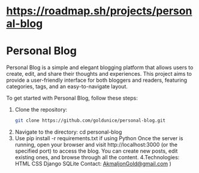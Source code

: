 https://roadmap.sh/projects/personal-blog
=============
Personal Blog
=============
Personal Blog is a simple and elegant blogging platform that allows users to create, edit, and share their thoughts and experiences. This project aims to provide a user-friendly interface for both bloggers and readers, featuring categories, tags, and an easy-to-navigate layout.

To get started with Personal Blog, follow these steps:
1. Clone the repository:
   ```bash
   git clone https://github.com/goldunice/personal-blog.git
2. Navigate to the directory:
   cd personal-blog
3.  Use pip install -r requirements.txt if using Python
Once the server is running, open your browser and visit http://localhost:3000 (or the specified port) to access the blog. You can create new posts, edit existing ones, and browse through all the content.
4.Technologies:
HTML
CSS
Django
SQLite
Contact: AkmaljonGold@gmail.com
)
